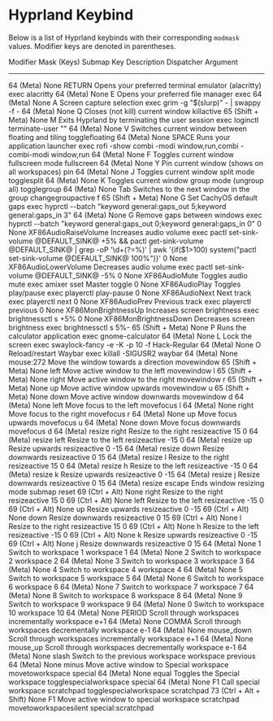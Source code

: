 # Hyprland Keybind

Below is a list of Hyprland keybinds with their corresponding `modmask` values. Modifier keys are denoted in parentheses.

Modifier Mask (Keys)       Submap         Key                      Description														   Dispatcher                 Argument
--------------------------  -------------  -----------------------  -----------------------------------------------------------------  -------------------------  ---------------------------------------------------------------------------------------
64 (Meta)                  None           RETURN                   Opens your preferred terminal emulator (alacritty)				   exec                       alacritty
64 (Meta)                  None           E                        Opens your preferred file manager                                   exec
64 (Meta)                  None           A                        Screen capture selection                                            exec                       grim -g "$(slurp)" - | swappy -f -
64 (Meta)                  None           Q                        Closes (not kill) current window									   killactive
65 (Shift + Meta)          None           M                        Exits Hyprland by terminating the user session                      exec                       loginctl terminate-user ""
64 (Meta)                  None           V                        Switches current window between floating and tiling                 togglefloating
64 (Meta)                  None           SPACE                    Runs your application launcher									   exec                       rofi -show combi -modi window,run,combi -combi-modi window,run
64 (Meta)                  None           F                        Toggles current window fullscreen mode                              fullscreen
64 (Meta)                  None           Y                        Pin current window (shows on all workspaces)                        pin
64 (Meta)                  None           J                        Toggles current window split mode                                   togglesplit
64 (Meta)                  None           K                        Toggles current window group mode (ungroup all)                     togglegroup
64 (Meta)                  None           Tab                      Switches to the next window in the group							   changegroupactive		  f
65 (Shift + Meta)          None           G                        Set CachyOS default gaps											   exec                       hyprctl --batch "keyword general:gaps_out 5;keyword general:gaps_in 3"
64 (Meta)                  None           G                        Remove gaps between windows                                         exec                       hyprctl --batch "keyword general:gaps_out 0;keyword general:gaps_in 0"
0                          None           XF86AudioRaiseVolume     Increases audio volume                                              exec                       pactl set-sink-volume @DEFAULT_SINK@ +5% && pactl get-sink-volume @DEFAULT_SINK@ | grep -oP '\d+(?=%)' | awk '{if($1>100) system("pactl set-sink-volume @DEFAULT_SINK@ 100%")}'
0                          None           XF86AudioLowerVolume     Decreases audio volume                                              exec                       pactl set-sink-volume @DEFAULT_SINK@ -5%
0                          None           XF86AudioMute            Toggles audio mute                                                  exec                       amixer sset Master toggle
0                          None           XF86AudioPlay            Toggles play/pause                                                  exec                       playerctl play-pause
0                          None           XF86AudioNext            Next track														   exec                       playerctl next
0                          None           XF86AudioPrev            Previous track													   exec                       playerctl previous
0                          None           XF86MonBrightnessUp      Increases screen brightness										   exec                       brightnessctl s +5%
0                          None           XF86MonBrightnessDown    Decreases screen brightness                                         exec                       brightnessctl s 5%-
65 (Shift + Meta)          None           P                        Runs the calculator application									   exec                       gnome-calculator
64 (Meta)                  None           L                        Lock the screen                                                     exec                       swaylock-fancy -e -K -p 10 -f Hack-Regular
64 (Meta)                  None           O                        Reload/restart Waybar                                               exec                       killall -SIGUSR2 waybar
64 (Meta)                  None           mouse:272                Move the window towards a direction                                 movewindow
65 (Shift + Meta)          None           left                     Move active window to the left                                      movewindow                 l
65 (Shift + Meta)          None           right                    Move active window to the right                                     movewindow                 r
65 (Shift + Meta)          None           up                       Move active window upwards                                          movewindow                 u
65 (Shift + Meta)          None           down                     Move active window downwards                                        movewindow                 d
64 (Meta)                  None           left                     Move focus to the left                                              movefocus                  l
64 (Meta)                  None           right                    Move focus to the right                                             movefocus                  r
64 (Meta)                  None           up                       Move focus upwards                                                  movefocus                  u
64 (Meta)                  None           down                     Move focus downwards                                                movefocus                  d
64 (Meta)                  resize         right                    Resize to the right                                                 resizeactive               15 0
64 (Meta)                  resize         left                     Resize to the left                                                  resizeactive               -15 0
64 (Meta)                  resize         up                       Resize upwards                                                      resizeactive               0 -15
64 (Meta)                  resize         down                     Resize downwards                                                    resizeactive               0 15
64 (Meta)                  resize         l                        Resize to the right                                                 resizeactive               15 0
64 (Meta)                  resize         h                        Resize to the left                                                  resizeactive               -15 0
64 (Meta)                  resize         k                        Resize upwards                                                      resizeactive               0 -15
64 (Meta)                  resize         j                        Resize downwards                                                    resizeactive               0 15
64 (Meta)                  resize         escape                   Ends window resizing mode                                           submap                     reset
69 (Ctrl + Alt)            None           right                    Resize to the right                                                 resizeactive               15 0
69 (Ctrl + Alt)            None           left                     Resize to the left                                                  resizeactive               -15 0
69 (Ctrl + Alt)            None           up                       Resize upwards                                                      resizeactive               0 -15
69 (Ctrl + Alt)            None           down                     Resize downwards                                                    resizeactive               0 15
69 (Ctrl + Alt)            None           l                        Resize to the right                                                 resizeactive               15 0
69 (Ctrl + Alt)            None           h                        Resize to the left                                                  resizeactive               -15 0
69 (Ctrl + Alt)            None           k                        Resize upwards                                                      resizeactive               0 -15
69 (Ctrl + Alt)            None           j                        Resize downwards                                                    resizeactive               0 15
64 (Meta)                  None           1                        Switch to workspace 1                                               workspace                  1
64 (Meta)                  None           2                        Switch to workspace 2                                               workspace                  2
64 (Meta)                  None           3                        Switch to workspace 3                                               workspace                  3
64 (Meta)                  None           4                        Switch to workspace 4											   workspace                  4
64 (Meta)                  None           5                        Switch to workspace 5                                               workspace                  5
64 (Meta)                  None           6                        Switch to workspace 6                                               workspace                  6
64 (Meta)                  None           7                        Switch to workspace 7                                               workspace                  7
64 (Meta)                  None           8                        Switch to workspace 8                                               workspace                  8
64 (Meta)                  None           9                        Switch to workspace 9                                               workspace                  9
64 (Meta)                  None           0                        Switch to workspace 10                                              workspace                  10
64 (Meta)                  None           PERIOD                   Scroll through workspaces incrementally                             workspace                  e+1
64 (Meta)                  None           COMMA                    Scroll through workspaces decrementally                             workspace                  e-1
64 (Meta)                  None           mouse_down               Scroll through workspaces incrementally                             workspace                  e+1
64 (Meta)                  None           mouse_up                 Scroll through workspaces decrementally                             workspace                  e-1
64 (Meta)                  None           slash                    Switch to the previous workspace                                    workspace                  previous
64 (Meta)                  None           minus                    Move active window to Special workspace                             movetoworkspace			  special
64 (Meta)                  None           equal                    Toggles the Special workspace                                       togglespecialworkspace     special
64 (Meta)                  None           F1                       Call special workspace scratchpad                                   togglespecialworkspace     scratchpad
73 (Ctrl + Alt + Shift)    None           F1                       Move active window to special workspace scratchpad                  movetoworkspacesilent	  special:scratchpad
